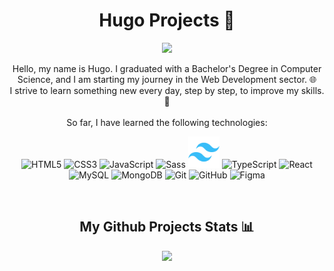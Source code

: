 <!--
**HugoProjects/HugoProjects** is a ✨ _special_ ✨ repository because its `README.md` (this file) appears on your GitHub profile.

Here are some ideas to get you started:

- 🔭 I’m currently working on ...
- 🌱 I’m currently learning ...
- 👯 I’m looking to collaborate on ...
- 🤔 I’m looking for help with ...
- 💬 Ask me about ...
- 📫 How to reach me: ...
- 😄 Pronouns: ...
- ⚡ Fun fact: ...

Para Gifs, ![GIF legal](https://media1.giphy.com/exemplo-de-gif)
Para badges personalizadas, use Shields.io.
Para estatísticas personalizadas, use GitHub Readme Stats. Por exemplo: ![Top Langs](https://github-readme-stats.vercel.app/api/top-langs/?username=HugoProjects&layout=compact)
Para estilizar, usar HTML, porque o markup é limitado (## Texto a bold por exemplo)
-->

<h1 align="center">Hugo Projects 👋</h1>
<p align="center">
  <img src="https://media1.giphy.com/media/v1.Y2lkPTc5MGI3NjExM25xbGhubjJ0bTg3aXNydjk2YnhhcWVjcGZwdWxvMWp2NmJhd2J5eiZlcD12MV9pbnRlcm5hbF9naWZfYnlfaWQmY3Q9Zw/Vbtc9VG51NtzT1Qnv1/giphy.gif" width="200">
</p>
<p align="center">
Hello, my name is Hugo. I graduated with a Bachelor's Degree in Computer Science, and I am starting my journey in the Web Development sector. 🌐
<br>
I strive to learn something new every day, step by step, to improve my skills. 🚀
<br><br>
So far, I have learned the following technologies:
</p>

<p align="center">
  <img src="https://cdn.jsdelivr.net/gh/devicons/devicon/icons/html5/html5-original.svg" alt="HTML5" title="HTML" width="50" height="50"/>
  <img src="https://cdn.jsdelivr.net/gh/devicons/devicon/icons/css3/css3-original.svg" alt="CSS3" title="CSS" width="50" height="50"/>
  <img src="https://cdn.jsdelivr.net/gh/devicons/devicon/icons/javascript/javascript-original.svg" alt="JavaScript" title="JavaScript" width="50" height="50"/>
  <img src="https://cdn.jsdelivr.net/gh/devicons/devicon/icons/sass/sass-original.svg" alt="Sass" title="Sass" width="50" height="50"/>
  <img src="https://github.com/devicons/devicon/blob/master/icons/tailwindcss/tailwindcss-original.svg" alt="Tailwind CSS" title="Tailwind CSS" width="50" height="50"/>
  <img src="https://cdn.jsdelivr.net/gh/devicons/devicon/icons/typescript/typescript-original.svg" alt="TypeScript" title="TypeScript" width="50" height="50"/>
  <img src="https://cdn.jsdelivr.net/gh/devicons/devicon/icons/react/react-original.svg" alt="React" title="React" width="50" height="50"/>
  <img src="https://cdn.jsdelivr.net/gh/devicons/devicon/icons/mysql/mysql-original.svg" alt="MySQL" title="MySQL" width="50" height="50"/>
  <img src="https://cdn.jsdelivr.net/gh/devicons/devicon/icons/mongodb/mongodb-original.svg" alt="MongoDB" title="MongoDB" width="50" height="50"/>
  <img src="https://cdn.jsdelivr.net/gh/devicons/devicon/icons/git/git-original.svg" alt="Git" title="Git" width="50" height="50"/>
  <img src="https://cdn.jsdelivr.net/gh/devicons/devicon/icons/github/github-original.svg" alt="GitHub" title="Github" width="50" height="50"/>
  <img src="https://cdn.jsdelivr.net/gh/devicons/devicon/icons/figma/figma-original.svg" alt="Figma" title="Figma" width="50" height="50"/>
  <!--
  <img src="https://cdn.jsdelivr.net/gh/devicons/devicon/icons/nodejs/nodejs-original.svg" alt="Node.js" title="Node.js" width="50" height="50"/>
  <img src="https://raw.githubusercontent.com/devicons/devicon/master/icons/express/express-original.svg" alt="Express.js" title="Express.js" width="50" height="50"/>
  <img src="https://cdn.jsdelivr.net/gh/devicons/devicon/icons/mongodb/mongodb-original.svg" alt="MongoDB" title="MongoDB" width="50" height="50"/>
  -->
</p>
<br>
<h2 align="center">My Github Projects Stats 📊</h2>
<p align="center">
  <img src="https://github-readme-stats.vercel.app/api/top-langs/?username=HugoProjects&layout=compact">
</p>
